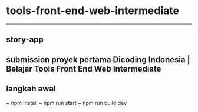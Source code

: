 # tools-front-end-web-intermediate
----
## story-app
submission proyek pertama Dicoding Indonesia | Belajar Tools Front End Web Intermediate
----
## langkah awal
~ npm install
~ npm run start
~ npm run build:dev
